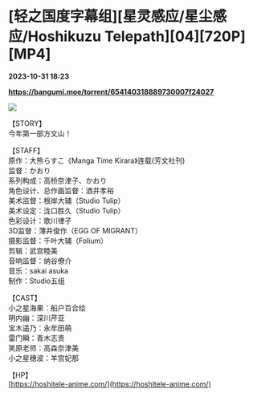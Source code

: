 # [轻之国度字幕组][星灵感应/星尘感应/Hoshikuzu Telepath][04][720P][MP4]

**2023-10-31 18:23**

**https://bangumi.moe/torrent/654140318889730007f24027**

![](https://s2.loli.net/2023/10/04/FWLNU8KqVf6hcRu.jpg)

【STORY】  
今年第一部方文山！

【STAFF】  
原作：大熊らすこ《Manga Time Kirara》连载(芳文社刊)  
监督：かおり  
系列构成：高桥奈津子、かおり  
角色设计、总作画监督：酒井孝裕  
美术监督：根岸大辅（Studio Tulip）  
美术设定：泷口胜久（Studio Tulip）  
色彩设计：歌川律子  
3D监督：薄井俊作（EGG OF MIGRANT）  
摄影监督：千叶大辅（Folium）  
剪辑：武宫睦美  
音响监督：纳谷僚介  
音乐：sakai asuka  
制作：Studio五组

【CAST】  
小之星海果：船户百合绘  
明内幽：深川芹亚  
宝木遥乃：永牟田萌  
雷门瞬：青木志贵  
笑原老师：高森奈津美  
小之星穗波：羊宫妃那

【HP】  
[https://hoshitele-anime.com/](https://hoshitele-anime.com/)